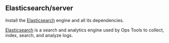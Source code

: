 ## Elasticsearch/server

Install the [Elasticsearch][] engine and all its dependencies.

[Elasticsearch][] is a search and analytics engine used by Ops Tools
to collect, index, search, and analyze logs.

[elasticsearch]: https://www.elastic.co/products/elasticsearch
